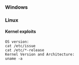 ### Windows

### Linux
#### Kernel exploits
```
OS version:
cat /etc/issue  
cat /etc/*-release  
Kernel Version and Architecture: 
uname -a
```
